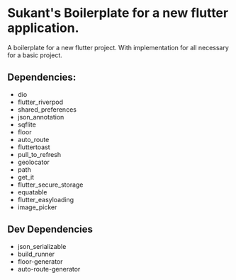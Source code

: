 # Sukant's Boilerplate for a new flutter application.
A boilerplate for a new flutter project. With implementation for all necessary for a basic project.

## Dependencies:
- dio
- flutter_riverpod
- shared_preferences
- json_annotation
- sqflite
- floor
- auto_route
- fluttertoast
- pull_to_refresh
- geolocator
- path
- get_it
- flutter_secure_storage
- equatable
- flutter_easyloading
- image_picker

## Dev Dependencies
- json_serializable
- build_runner
- floor-generator
- auto-route-generator
